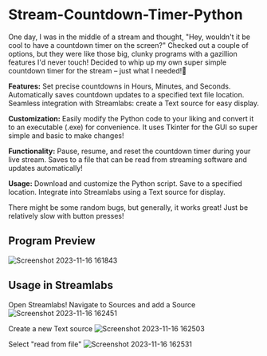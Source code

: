 # Stream-Countdown-Timer-Python
One day, I was in the middle of a stream and thought, "Hey, wouldn't it be cool to have a countdown timer on the screen?"
Checked out a couple of options, but they were like those big, clunky programs with a gazillion features I'd never touch!
Decided to whip up my own super simple countdown timer for the stream – just what I needed!🚀

**Features:**
Set precise countdowns in Hours, Minutes, and Seconds.
Automatically saves countdown updates to a specified text file location.
Seamless integration with Streamlabs: create a Text source for easy display.

**Customization:**
Easily modify the Python code to your liking and convert it to an executable (.exe) for convenience.
It uses Tkinter for the GUI so super simple and basic to make changes!

**Functionality:**
Pause, resume, and reset the countdown timer during your live stream.
Saves to a file that can be read from streaming software and updates automatically!

**Usage:**
Download and customize the Python script.
Save to a specified location.
Integrate into Streamlabs using a Text source for display.

There might be some random bugs, but generally, it works great! Just be relatively slow with button presses!

## Program Preview
![Screenshot 2023-11-16 161843](https://github.com/NoahDobie/Stream-Countdown-Timer-Python/assets/122558645/c977954c-b829-4d65-b18d-bda298383ffe)

## Usage in Streamlabs

Open Streamlabs!
Navigate to Sources and add a Source
![Screenshot 2023-11-16 162451](https://github.com/NoahDobie/Stream-Countdown-Timer-Python/assets/122558645/491b9473-7a58-45a7-95af-60105961f1a6)

Create a new Text source
![Screenshot 2023-11-16 162503](https://github.com/NoahDobie/Stream-Countdown-Timer-Python/assets/122558645/8e8d03fd-0d89-48bf-82ca-0c823b2e3840)

Select "read from file"
![Screenshot 2023-11-16 162531](https://github.com/NoahDobie/Stream-Countdown-Timer-Python/assets/122558645/f8879877-e441-4290-b69b-e8467cdb1245)


